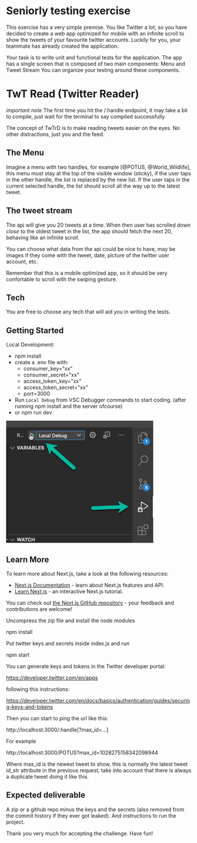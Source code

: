 Seniorly testing exercise
=================

This exercise has a very simple premise. You like Twitter a lot, so you have
decided to create a web app optimized for mobile with an infinite scroll to show
the tweets of your favourite twitter accounts. Luckily for you, your teammate has already created the application.

Your task is to write unit and functional tests for the application.
The app has a single screen that is composed of two main components: Menu and Tweet Stream
You can organize your testing around these components.

# TwT Read (Twitter Reader)
*important note* The first time you hit the /:handle endpoint, it may take a bit to compile, just wait for the terminal to say compiled successfully.

The concept of TwTrD is to make reading tweets easier on the eyes. No other distractions, just you and the feed.


The Menu
--------

Imagine a menu with two handles, for example [@POTUS, @World_Wildlife], this
menu must stay at the top of the visible window (sticky), if the user taps in
the other handle, the list is replaced by the new list. If the user taps in the
current selected handle, the list should scroll all the way up to the latest
tweet.


The tweet stream
----------------

The api will give you 20 tweets at a time. When then user has scrolled down
_close_ to the oldest tweet in the list, the app should fetch the next 20,
behaving like an infinite scroll.

You can choose what data from the api could be nice to have, may be images if
they come with the tweet, date, picture of the twitter user account, etc.

Remember that this is a mobile optimized app, so it should be very confortable
to scroll with the swiping gesture.

Tech
----

You are free to choose any tech that will aid you in writing the tests.

## Getting Started
Local Development:
  - npm install
  - create a .env file with:
    - consumer_key="xx"
    - consumer_secret="xx"
    - access_token_key="xx"
    - access_token_secret="xx"
    - port=3000
  - Run `Local Debug` from VSC Debugger commands to start coding. (after running npm install and the server ofcourse)
  - or npm run dev

![`Local Debug`](./readme_assets/vsc_debug_start.png).


## Learn More

To learn more about Next.js, take a look at the following resources:

- [Next.js Documentation](https://nextjs.org/docs) - learn about Next.js features and API.
- [Learn Next.js](https://nextjs.org/learn) - an interactive Next.js tutorial.

You can check out [the Next.js GitHub repository](https://github.com/vercel/next.js/) - your feedback and contributions are welcome!



Uncompress the zip file and install the node modules

  npm install

Put twitter keys and secrets inside index.js and run

  npm start

You can generate keys and tokens in the Twitter developer portal:

  https://developer.twitter.com/en/apps
  
following this instructions:

  https://developer.twitter.com/en/docs/basics/authentication/guides/securing-keys-and-tokens

Then you can start to ping the url like this:

  http://localhost:3000/:handle[?max_id=...]

For example

  http://localhost:3000/POTUS?max_id=1028275158342098944

Where max_id is the newest tweet to show, this is normally the latest tweet
id_str attribute in the previous request, take into account that there is always
a duplicate tweet doing it like this.

Expected deliverable
--------------------

A zip or a github repo minus the keys and the secrets (also removed from the 
commit history if they ever got leaked). And instructions to run the project.


Thank you very much for accepting the challenge. Have fun!
